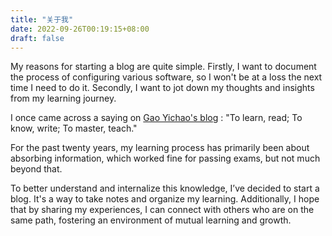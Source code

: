 ```yaml
---
title: "关于我"
date: 2022-09-26T00:19:15+08:00
draft: false
---
```

My reasons for starting a blog are quite simple. Firstly, I want to document the process of configuring various software, so I won't be at a loss the next time I need to do it. Secondly, I want to jot down my thoughts and insights from my learning journey.

I once came across a saying on [Gao Yichao's blog](https://gaoyichao.com/Xiaotu/?book=diary&title=about) : "To learn, read; To know, write; To master, teach."

For the past twenty years, my learning process has primarily been about absorbing information, which worked fine for passing exams, but not much beyond that.

To better understand and internalize this knowledge, I’ve decided to start a blog. It's a way to take notes and organize my learning. Additionally, I hope that by sharing my experiences, I can connect with others who are on the same path, fostering an environment of mutual learning and growth.


